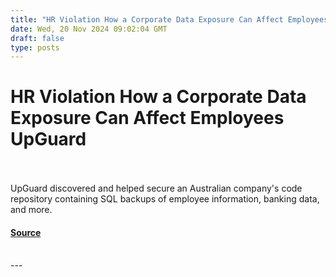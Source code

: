```yaml
---
title: "HR Violation How a Corporate Data Exposure Can Affect Employees UpGuard"
date: Wed, 20 Nov 2024 09:02:04 GMT
draft: false
type: posts
---
```

# HR Violation How a Corporate Data Exposure Can Affect Employees UpGuard

<br/>

<br/>
UpGuard discovered and helped secure an Australian company's code repository containing SQL backups of employee information, banking data, and more.

#### [Source](https://www.upguard.com/breaches/hr-violation-how-a-corporate-data-exposure-can-affect-employees)

<br/>
---
